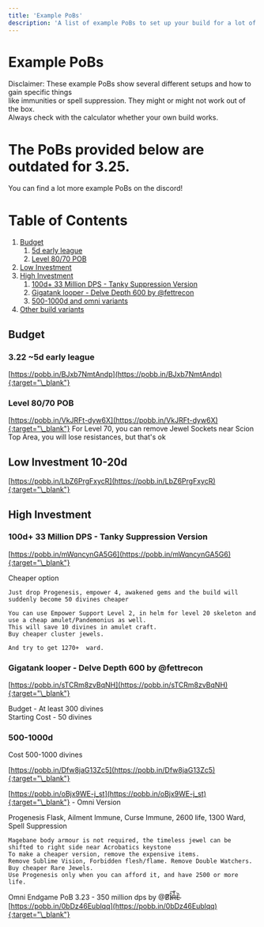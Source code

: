```yaml
---
title: 'Example PoBs'
description: 'A list of example PoBs to set up your build for a lot of stuff'
---
```


# Example PoBs

Disclaimer: These example PoBs show several different setups and how to gain specific things\
like immunities or spell suppression. They might or might not work out of the box.\
Always check with the calculator whether your own build works.

# The PoBs provided below are outdated for 3.25.

You can find a lot more example PoBs on the discord!

# Table of Contents

1. [Budget](#budget)
   1. [5d early league](#322-5d-early-league)
   2. [Level 80/70 POB](#level-8070-pob)
2. [Low Investment](#low-investment-10-15d)
3. [High Investment](#high-investment)
   1. [100d+ 33 Million DPS - Tanky Suppression Version](#100d-33-million-dps---tanky-suppression-version)
   2. [Gigatank looper - Delve Depth 600 by @fettrecon](#gigatank-looper---delve-depth-600-by-fettrecon)
   3. [500-1000d and omni variants](#500-1000d)
4. [Other build variants](#other-build-variants)

## Budget

### 3.22 ~5d early league

[https://pobb.in/BJxb7NmtAndp](https://pobb.in/BJxb7NmtAndp){:target="\_blank"}

### Level 80/70 POB

[https://pobb.in/VkJRFt-dyw6X](https://pobb.in/VkJRFt-dyw6X){:target="\_blank"}
For Level 70, you can remove Jewel Sockets near Scion Top Area, you will lose resistances, but that's ok

## Low Investment 10-20d

[https://pobb.in/LbZ6PrgFxycR](https://pobb.in/LbZ6PrgFxycR){:target="\_blank"}

## High Investment

### 100d+ 33 Million DPS - Tanky Suppression Version

[https://pobb.in/mWqncynGA5G6](https://pobb.in/mWqncynGA5G6){:target="\_blank"}

Cheaper option

```
Just drop Progenesis, empower 4, awakened gems and the build will suddenly become 50 divines cheaper

You can use Empower Support Level 2, in helm for level 20 skeleton and use a cheap amulet/Pandemonius as well.
This will save 10 divines in amulet craft.
Buy cheaper cluster jewels.

And try to get 1270+  ward.
```

### Gigatank looper - Delve Depth 600 by @fettrecon

[https://pobb.in/sTCRm8zvBqNH](https://pobb.in/sTCRm8zvBqNH){:target="\_blank"}

Budget - At least 300 divines\
Starting Cost - 50 divines

### 500-1000d

Cost 500-1000 divines

[https://pobb.in/Dfw8jaG13Zc5](https://pobb.in/Dfw8jaG13Zc5){:target="\_blank"}

[https://pobb.in/oBjx9WE-j_st](https://pobb.in/oBjx9WE-j_st){:target="\_blank"} - Omni Version

Progenesis Flask, Ailment Immune, Curse Immune, 2600 life, 1300 Ward, Spell Suppression

```
Magebane body armour is not required, the timeless jewel can be shifted to right side near Acrobatics keystone
To make a cheaper version, remove the expensive items.
Remove Sublime Vision, Forbidden flesh/flame. Remove Double Watchers.
Buy cheaper Rare Jewels.
Use Progenesis only when you can afford it, and have 2500 or more life.
```

Omni Endgame PoB 3.23 - 350 million dps by @B̸̓͌Î̴͠R̵̔̋Ề̴
[https://pobb.in/0bDz46Eublqq](https://pobb.in/0bDz46Eublqq){:target="\_blank"}
